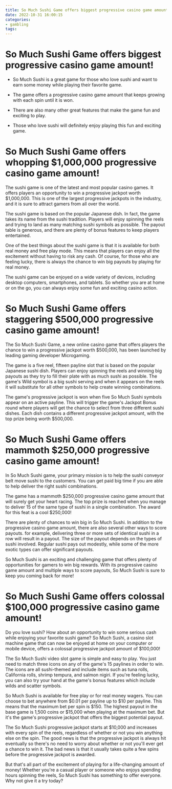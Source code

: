 ```yaml
---
title: So Much Sushi Game offers biggest progressive casino game amount!
date: 2022-10-31 16:00:15
categories:
- gambling
tags:
---
```



#  So Much Sushi Game offers biggest progressive casino game amount!

* So Much Sushi is a great game for those who love sushi and want to earn some money while playing their favorite game.

* The game offers a progressive casino game amount that keeps growing with each spin until it is won.

* There are also many other great features that make the game fun and exciting to play.

* Those who love sushi will definitely enjoy playing this fun and exciting game.

#  So Much Sushi Game offers whopping $1,000,000 progressive casino game amount!

The sushi game is one of the latest and most popular casino games. It offers players an opportunity to win a progressive jackpot worth $1,000,000. This is one of the largest progressive jackpots in the industry, and it is sure to attract gamers from all over the world.

The sushi game is based on the popular Japanese dish. In fact, the game takes its name from the sushi tradition. Players will enjoy spinning the reels and trying to land as many matching sushi symbols as possible. The payout table is generous, and there are plenty of bonus features to keep players entertained.

One of the best things about the sushi game is that it is available for both real money and free play mode. This means that players can enjoy all the excitement without having to risk any cash. Of course, for those who are feeling lucky, there is always the chance to win big payouts by playing for real money.

The sushi game can be enjoyed on a wide variety of devices, including desktop computers, smartphones, and tablets. So whether you are at home or on the go, you can always enjoy some fun and exciting casino action.

#  So Much Sushi Game offers staggering $500,000 progressive casino game amount!

The So Much Sushi Game, a new online casino game that offers players the chance to win a progressive jackpot worth $500,000, has been launched by leading gaming developer Microgaming.

The game is a five reel, fifteen payline slot that is based on the popular Japanese sushi dish. Players can enjoy spinning the reels and winning big payouts as they try to fill their plate with as much sushi as possible. The game's Wild symbol is a big sushi serving and when it appears on the reels it will substitute for all other symbols to help create winning combinations.

The game's progressive jackpot is won when five So Much Sushi symbols appear on an active payline. This will trigger the game's Jackpot Bonus round where players will get the chance to select from three different sushi dishes. Each dish contains a different progressive jackpot amount, with the top prize being worth $500,000.

#  So Much Sushi Game offers mammoth $250,000 progressive casino game amount!

In So Much Sushi game, your primary mission is to help the sushi conveyor belt move sushi to the customers. You can get paid big time if you are able to help deliver the right sushi combinations.

The game has a mammoth $250,000 progressive casino game amount that will surely get your heart racing. The top prize is reached when you manage to deliver 15 of the same type of sushi in a single combination. The award for this feat is a cool $250,000!

There are plenty of chances to win big in So Much Sushi. In addition to the progressive casino game amount, there are also several other ways to score payouts. for example, delivering three or more sets of identical sushi in a row will result in a payout. The size of the payout depends on the types of sushi involved. Regular sushi pays out modestly, while some of the more exotic types can offer significant payouts.

So Much Sushi is an exciting and challenging game that offers plenty of opportunities for gamers to win big rewards. With its progressive casino game amount and multiple ways to score payouts, So Much Sushi is sure to keep you coming back for more!

#  So Much Sushi Game offers colossal $100,000 progressive casino game amount!

Do you love sushi? How about an opportunity to win some serious cash while enjoying your favorite sushi game? So Much Sushi, a casino slot machine game that can now be enjoyed at home on your computer or mobile device, offers a colossal progressive jackpot amount of $100,000!

The So Much Sushi video slot game is simple and easy to play. You just need to match three icons on any of the game's 15 paylines in order to win. The icons are all sushi-themed and include items such as tuna rolls, California rolls, shrimp tempura, and salmon nigiri. If you're feeling lucky, you can also try your hand at the game's bonus features which include wilds and scatter symbols.

So Much Sushi is available for free play or for real money wagers. You can choose to bet anywhere from $0.01 per payline up to $10 per payline. This means that the maximum bet per spin is $150. The highest payout in the base game is 1,500 coins or $15,000 when playing at the maximum bet. But it's the game's progressive jackpot that offers the biggest potential payout.

The So Much Sushi progressive jackpot starts at $10,000 and increases with every spin of the reels, regardless of whether or not you win anything else on the spin. The good news is that the progressive jackpot is always hit eventually so there's no need to worry about whether or not you'll ever get a chance to win it. The bad news is that it usually takes quite a few spins before the progressive jackpot is awarded.

But that's all part of the excitement of playing for a life-changing amount of money! Whether you're a casual player or someone who enjoys spending hours spinning the reels, So Much Sushi has something to offer everyone. Why not give it a try today?